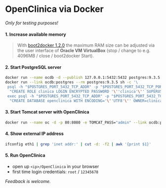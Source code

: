 OpenClinica via Docker
======================

*Only for testing purposes!*

#### 1. Increase available memory

> With [boot2docker 1.2.0](https://github.com/boot2docker/boot2docker) the maximum RAM size can be adjusted via the user interface of **Oracle VM VirtualBox** (stop / change to e.g. 4096MB / close / boot2docker Start).

#### 2. Start PostgreSQL server

```sh
docker run --name ocdb -d --publish 127.0.0.1:5432:5432 postgres:9.3.5
docker run --link ocdb:postgres --rm postgres:9.3.5 sh -c '\
 psql -h "$POSTGRES_PORT_5432_TCP_ADDR" -p "$POSTGRES_PORT_5432_TCP_PORT" -U postgres -c \
  "CREATE ROLE clinica LOGIN ENCRYPTED PASSWORD '\''clinica'\'' SUPERUSER NOINHERIT NOCREATEDB NOCREATEROLE" && \
 exec psql -h "$POSTGRES_PORT_5432_TCP_ADDR" -p "$POSTGRES_PORT_5432_TCP_PORT" -U postgres -c \
  "CREATE DATABASE openclinica WITH ENCODING='\''UTF8'\'' OWNER=clinica"'
```

#### 3. Start Tomcat server with OpenClinica

```sh
docker run --name oc -d -p 80:8080 -e TOMCAT_PASS="admin" --link ocdb:postgres piegsaj/openclinica
```

#### 4. Show external IP address

```sh
ifconfig eth1 | grep 'inet addr:' | cut -d: -f2 | awk '{print $1}'
```

#### 5. Run OpenClinica

* open up `<ip>/OpenClinica` in your browser
* first time login credentials: `root` / `12345678`

*Feedback is welcome.*
